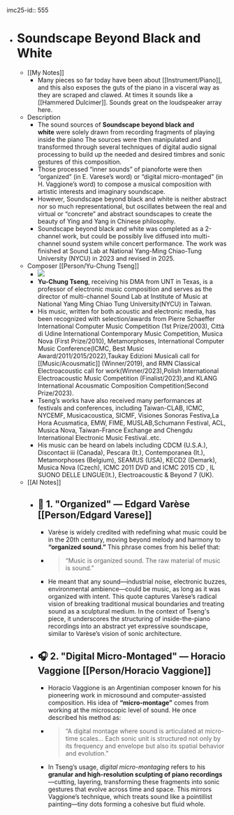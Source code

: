 imc25-id:: 555

- # Soundscape Beyond Black and White
	- [[My Notes]]
		- Many pieces so far today have been about [[Instrument/Piano]], and this also exposes the guts of the piano in a visceral way as they are scraped and clawed. At times it sounds like a [[Hammered Dulcimer]]. Sounds great on the loudspeaker array here.
	- Description
		- The sound sources of **Soundscape beyond black and white** were solely drawn from recording fragments of playing inside the piano The sources were then manipulated and transformed through several techniques of digital audio signal processing to build up the needed and desired timbres and sonic gestures of this composition.
		- Those processed “inner sounds” of pianoforte were then “organized” (in E. Varese’s word) or “digital micro-montaged” (in H. Vaggione’s word) to compose a musical composition with artistic interests and imaginary soundscape.
		- However, Soundscape beyond black and white is neither abstract nor so much representational, but oscillates between the real and virtual or “concrete” and abstract soundscapes to create the beauty of Ying and Yang in Chinese philosophy.
		- Soundscape beyond black and white was completed as a 2-channel work, but could be possibly live diffused into multi-channel sound system while concert performance. The work was finished at Sound Lab at National Yang-Ming Chiao-Tung University (NYCU) in 2023 and revised in 2025.
	- Composer [[Person/Yu-Chung Tseng]]
		- ![](https://icmc2025.sites.northeastern.edu/files/2025/06/Yu-Chung-Tseng-221x300.jpg)
		- **Yu-Chung Tseng**, receiving his DMA from UNT in Texas, is a professor of electronic music composition and serves as the director of multi-channel Sound Lab at Institute of Music at National Yang Ming Chiao Tung University(NYCU) in Taiwan.
		- His music, written for both acoustic and electronic media, has been recognized with selection/awards from Pierre Schaeffer International Computer Music Competition (1st Prize/2003), Città di Udine International Contemporary Music Competition, Musica Nova (First Prize/2010), Metamorphoses, International Computer Music Conference(ICMC, Best Music Award/2011/2015/2022),Taukay Edizioni Musicali call for [[Music/Acousmatic]] (Winner/2019), and RMN Classical Electroacoustic call for work(Winner/2023),Polish International Electroacoustic Music Competition (Finalist/2023),and KLANG International Acousmatic Composition Competition(Second Prize/2023).
		- Tseng’s works have also received many performances at festivals and conferences, including Taiwan-CLAB, ICMC, NYCEMF, Musicacoustica, SICMF, Visiones Sonoras Festiva,La Hora Acusmatica, EMW, FIME, MUSLAB,Schumann Festival, ACL, Musica Nova, Taiwan-France Exchange and Chengdu International Electronic Music Festival..etc.
		- His music can be heard on labels including CDCM (U.S.A.), Discontact iii (Canada), Pescara (It.), Contemporanea (It.), Metamorphoses (Belgium), SEAMUS (USA), KECD2 (Demark), Musica Nova (Czech), ICMC 2011 DVD and ICMC 2015 CD , IL SUONO DELLE LINGUE(It.), Electroacoustic & Beyond 7 (UK).
	- [[AI Notes]]
		- ## 📘 1. "Organized" —  **Edgard Varèse** [[Person/Edgard Varese]]
			- Varèse is widely credited with redefining what music could be in the 20th century, moving beyond melody and harmony to **“organized sound.”** This phrase comes from his belief that:
			- > “Music is organized sound. The raw material of music is sound.”
			- He meant that any sound—industrial noise, electronic buzzes, environmental ambience—could be music, as long as it was organized with intent. This quote captures Varèse’s radical vision of breaking traditional musical boundaries and treating sound as a sculptural medium. In the context of Tseng's piece, it underscores the structuring of inside-the-piano recordings into an abstract yet expressive soundscape, similar to Varèse’s vision of sonic architecture.
		- ## 🎧 2. "Digital Micro-Montaged" —  **Horacio Vaggione** [[Person/Horacio Vaggione]]
			- Horacio Vaggione is an Argentinian composer known for his pioneering work in microsound and computer-assisted composition. His idea of **“micro-montage”** comes from working at the microscopic level of sound. He once described his method as:
			- > “A digital montage where sound is articulated at micro-time scales… Each sonic unit is structured not only by its frequency and envelope but also its spatial behavior and evolution.”
			- In Tseng’s usage, *digital micro-montaging* refers to his **granular and high-resolution sculpting of piano recordings**—cutting, layering, transforming these fragments into sonic gestures that evolve across time and space. This mirrors Vaggione’s technique, which treats sound like a pointillist painting—tiny dots forming a cohesive but fluid whole.
